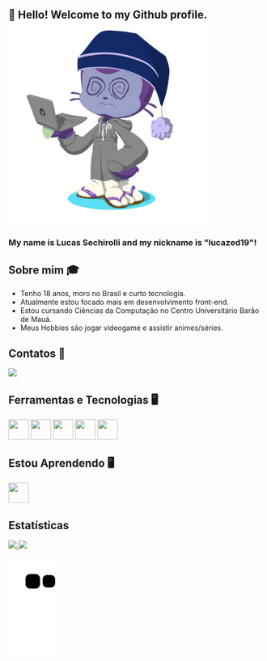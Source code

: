 ## 👋 Hello! Welcome to my Github profile. <img src="./images/octacat.png" height="400">
### My name is Lucas Sechirolli and my nickname is "lucazed19"! 


## Sobre mim 🎓
- Tenho 18 anos, moro no Brasil e curto tecnologia. 
- Atualmente estou focado mais em desenvolvimento front-end.
- Estou cursando Ciências da Computação no Centro Universitário Barão de Mauá.
- Meus Hobbies são jogar videogame e assistir animes/séries.

## Contatos 📱
<a href="https://instagram.com/lucazed_" target="_blank"><img src="https://img.shields.io/badge/-Instagram-%23E4405F?style=for-the-badge&logo=instagram&logoColor=white" target="_blank"></a>

## Ferramentas e Tecnologias 🖥️
 <img src="https://cdn.jsdelivr.net/gh/devicons/devicon/icons/html5/html5-original.svg" width="40" height="40"/> <img src="https://cdn.jsdelivr.net/gh/devicons/devicon/icons/css3/css3-plain.svg" width="40" height="40"/> <img src="https://cdn.jsdelivr.net/gh/devicons/devicon/icons/angularjs/angularjs-original.svg" width="40" height="40"/> <img src="https://cdn.jsdelivr.net/gh/devicons/devicon/icons/javascript/javascript-original.svg" width="40" height="40"/> <img src="https://cdn.jsdelivr.net/gh/devicons/devicon/icons/typescript/typescript-original.svg" width="40" height="40"/>
 
 ## Estou Aprendendo 🖥️
 <img src="https://cdn.jsdelivr.net/gh/devicons/devicon/icons/java/java-original.svg" width="40" height="40"/>
 
 
 ## Estatísticas
 <div>
<a href="https://github.com/lucazed19">
<img height="180em" src="https://github-readme-stats.vercel.app/api/top-langs/?username=lucazed19&layout=compact&langs_count=7&theme=dracula"/>
<img height="180em" src="https://github-readme-stats.vercel.app/api?username=lucazed19&show_icons=true&theme=dracula&include_all_commits=true&count_private=true"/>
</div>

![Snake animation](https://github.com/lucazed19/lucazed19/blob/output/github-contribution-grid-snake.svg)
